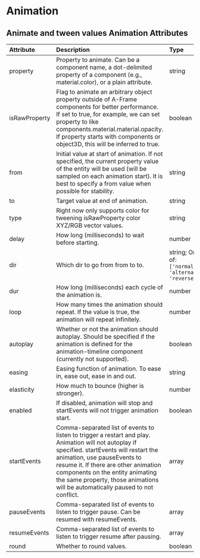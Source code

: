 
Animation
=========


Animate and tween values
Animation Attributes
--------------------

|Attribute|Description|Type|Default|Required|
| :--- | :--- | :--- | :--- | :--- |
|property|Property to animate. Can be a component name, a dot-delimited property of a component (e.g., material.color), or a plain attribute.|string||No|
|isRawProperty|Flag to animate an arbitrary object property outside of A-Frame components for better performance. If set to true, for example, we can set property to like components.material.material.opacity. If property starts with components or object3D, this will be inferred to true.|boolean|```False```|No|
|from|Initial value at start of animation. If not specified, the current property value of the entity will be used (will be sampled on each animation start). It is best to specify a from value when possible for stability.|string|```''```|No|
|to|Target value at end of animation.|string|```''```|No|
|type|Right now only supports color for tweening isRawProperty color XYZ/RGB vector values.|string|```''```|No|
|delay|How long (milliseconds) to wait before starting.|number|```0```|No|
|dir|Which dir to go from from to to.|string; One of: ```['normal', 'alternate', 'reverse']```|```'normal'```|No|
|dur|How long (milliseconds) each cycle of the animation is.|number|```1000```|No|
|loop|How many times the animation should repeat. If the value is true, the animation will repeat infinitely.|number|```0```|No|
|autoplay|Whether or not the animation should autoplay. Should be specified if the animation is defined for the animation-timeline component (currently not supported).|boolean|```True```|No|
|easing|Easing function of animation. To ease in, ease out, ease in and out.|string|```'easeInQuad'```|No|
|elasticity|How much to bounce (higher is stronger).|number|```400```|No|
|enabled|If disabled, animation will stop and startEvents will not trigger animation start.|boolean|```True```|No|
|startEvents|Comma-separated list of events to listen to trigger a restart and play. Animation will not autoplay if specified. startEvents will restart the animation, use pauseEvents to resume it. If there are other animation components on the entity animating the same property, those animations will be automatically paused to not conflict.|array|```[]```|No|
|pauseEvents|Comma-separated list of events to listen to trigger pause. Can be resumed with resumeEvents.|array|```[]```|No|
|resumeEvents|Comma-separated list of events to listen to trigger resume after pausing.|array|```[]```|No|
|round|Whether to round values.|boolean|```False```|No|
